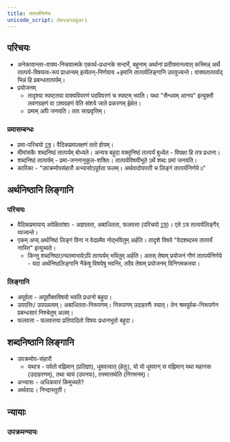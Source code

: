 ```yaml
---
title: तात्पर्यनिर्णयः
unicode_script: devanagari
---
```


## परिचयः
- अनेकावान्तर-वाक्य-निचयात्मके एकार्थ-प्रधानके सन्दर्भे, बहूनाम् अर्थानां प्रतीयमानत्वात् कस्मिन्न् अर्थे तात्पर्य-विषयत्व-रूपं प्राधान्यम् इत्येतन्-निर्णयाय +इमानि तात्पर्यलिङ्गानि उपयुज्यन्ते। वाक्यतात्पर्याद् भिन्नं हि प्रबन्धतात्पर्यम्।
- प्रयोजनम्
  - तादृश्या स्पष्टतया वाक्यविवरणं पदविवरणं च स्पष्टम् भवति। यथा "सैन्धवम् आनय" इत्युक्तौ लवणग्रहणं वा ऽश्वग्रहणं वेति संशये जाते प्रकरणम् ईक्षेत।
  - प्रमाम् अपि जनयति। ततः सत्प्रवृत्तिम्।

### प्रमासम्बन्धः
- प्रमा-परिचयो [ऽत्र](../../../nyAya-vaisheShike/pramA/)। वैदिकप्रमालक्षणं ततो ज्ञेयम्। 
- मीमांसकैः शब्दनिष्ठं तात्पर्यम् बोध्यते। अन्यत्र बहुदा वक्तृनिष्ठं तात्पर्यं बुध्येत - विवक्षा हि तत्र प्रधाना।
- शब्दनिष्ठं तात्पर्यम् - प्रमा-जननानुकूल-शक्तिः। तात्पर्यविषयीभूते ऽर्थे शब्दः प्रमां जनयति।
- कारिका - "उपक्रमोपसंहारौ अभ्यासोऽपूर्वता फलम्। अर्थवादोपपत्ती च लिङ्गं तात्पर्यनिर्णये॥" 

## अर्थनिष्ठानि लिङ्गानि
### परिचयः
- वैदिकप्रमायाय् अपेक्षितांशाः - अज्ञातता, अबाधितता, फलवत्ता (परिचयो [ऽत्र](../../../nyAya-vaisheShike/pramA/))। एते ऽत्र तात्पर्यलिङ्गैर् व्यज्यन्ते।
- एकम् अप्य् अर्थनिष्ठं लिङ्गं विना न वेदप्रमैव नोद्भवितुम् अर्हति। तादृशे विषये "वेदशब्दस्य तात्पर्यं नास्ति" इत्युच्यते।
  - किन्तु शब्दनिष्ठाऽन्यतमाभावेऽपि तात्पर्यम् भवितुम् अर्हति। अतस् तेषाम् प्रयोजनं गौणं तात्पर्यनिर्णये - यदा अर्थनिष्ठलिङ्गानि नैकेषु विषयेषु भवन्ति, तदैव तेषाम् प्रयोजनम् विनिगमकतया।

### लिङ्गानि
- अपूर्वता - अपूर्वोक्तविषयो भवति प्रधानो बहुदा।
- उपपत्तिः/ उपपन्नत्वम्। अबाधितता-निरूपणम्। निरूपणम् उदाहरणैः स्यात्। तेन श्रमपूर्वक-निरूपणेन प्रबन्धसारं निश्चेतुम् अलम्। 
- फलवत्ता - फलवत्तया प्रतिपादितो विषयः प्रधानभूतो बहुदा।

## शब्दनिष्ठानि लिङ्गानि 
- उपक्रमोप-संहारौ
  - यथात्र - पर्वतो वह्निमान् (प्रतिज्ञा), धूमवत्वात् (हेतुः), यो यो धूमवान् स वह्निमान् यथा महानसः (उदाहरणम्), तथा चायं (उपनयः), तस्मात्तथेति (निगमनम्)।
- अभ्यासः - अधिकवारं किमुच्यते?
- अर्थवादः। निन्दास्तुती।

## न्यायाः
### उपक्रमन्यायः
